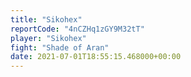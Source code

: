 ```yaml
---
title: "Sikohex"
reportCode: "4nCZHq1zGY9M32tT"
player: "Sikohex"
fight: "Shade of Aran"
date: 2021-07-01T18:55:15.468000+00:00
---
```

